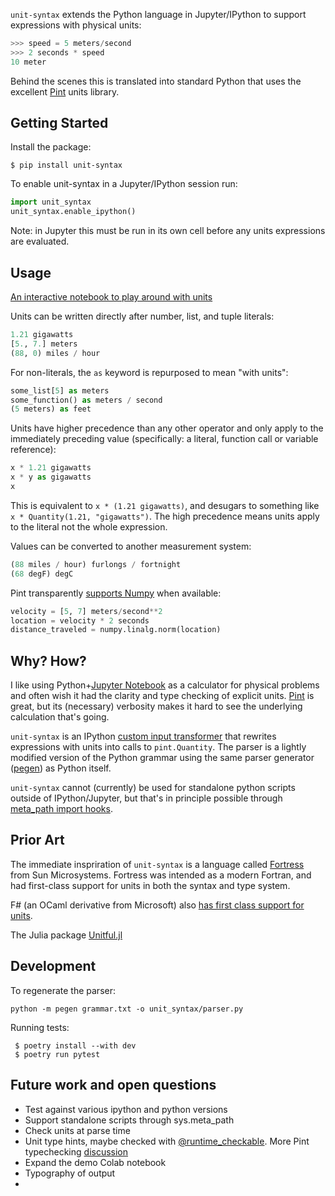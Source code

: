 `unit-syntax` extends the Python language in Jupyter/IPython to support expressions with physical units:

```python
>>> speed = 5 meters/second
>>> 2 seconds * speed
10 meter
```

Behind the scenes this is translated into standard Python that uses the excellent [Pint](https://pint.readthedocs.io/) units library.

## Getting Started

Install the package:

```shell
$ pip install unit-syntax
```

To enable unit-syntax in a Jupyter/IPython session run:

```python
import unit_syntax
unit_syntax.enable_ipython()
```

Note: in Jupyter this must be run in its own cell before any units expressions are evaluated.

## Usage

[An interactive notebook to play around with units](https://colab.research.google.com/drive/1PInyLGZHnUzEuUVgMsLrUUNdCurXK7v1#scrollTo=JszzXmATY0TV)

Units can be written directly after number, list, and tuple literals:

```python
1.21 gigawatts
[5., 7.] meters
(88, 0) miles / hour
```

For non-literals, the `as` keyword is repurposed to mean "with units":

```python
some_list[5] as meters
some_function() as meters / second
(5 meters) as feet
```

Units have higher precedence than any other operator and only apply to the immediately preceding value (specifically: a literal, function call or variable reference):

```python
x * 1.21 gigawatts
x * y as gigawatts
x
```

This is equivalent to `x * (1.21 gigawatts)`, and desugars to something like `x * Quantity(1.21, "gigawatts")`. The high precedence means units apply to the literal not the whole expression.

Values can be converted to another measurement system:

```python
(88 miles / hour) furlongs / fortnight
(68 degF) degC
```

Pint transparently [supports Numpy](https://pint.readthedocs.io/en/stable/user/numpy.html) when available:

```python
velocity = [5, 7] meters/second**2
location = velocity * 2 seconds
distance_traveled = numpy.linalg.norm(location)
```

## Why? How?

I like using Python+[Jupyter Notebook](https://jupyter.org/) as a calculator for physical problems and often wish it had the clarity and type checking of explicit units. [Pint](https://pint.readthedocs.io/) is great, but its (necessary) verbosity makes it hard to see the underlying calculation that's going.

`unit-syntax` is an IPython [custom input transformer](https://ipython.readthedocs.io/en/stable/config/inputtransforms.html) that rewrites expressions with units into calls to `pint.Quantity`. The parser is a lightly modified version of the Python grammar using the same parser generator ([pegen](https://github.com/we-like-parsers/pegen)) as Python itself.

`unit-syntax` cannot (currently) be used for standalone python scripts outside of IPython/Jupyter, but that's in principle possible through [meta_path import hooks](https://docs.python.org/3/reference/import.html#the-meta-path).

## Prior Art

The immediate inspriration of `unit-syntax` is a language called [Fortress](https://citeseerx.ist.psu.edu/viewdoc/download?doi=10.1.1.180.6323&rep=rep1&type=pdf) from Sun Microsystems. Fortress was intended as a modern Fortran, and had first-class support for units in both the syntax and type system.

F# (an OCaml derivative from Microsoft) also [has first class support for units](https://en.wikibooks.org/wiki/F_Sharp_Programming/Units_of_Measure).

The Julia package [Unitful.jl](http://painterqubits.github.io/Unitful.jl/stable/)

## Development

To regenerate the parser:

`python -m pegen grammar.txt -o unit_syntax/parser.py`

Running tests:

```
 $ poetry install --with dev
 $ poetry run pytest
```

## Future work and open questions

- Test against various ipython and python versions
- Support standalone scripts through sys.meta_path
- Check units at parse time
- Unit type hints, maybe checked with [@runtime_checkable](https://docs.python.org/3/library/typing.html#typing.runtime_checkable). More Pint typechecking [discussion](https://github.com/hgrecco/pint/issues/1166)
- Expand the demo Colab notebook
- Typography of output
-
